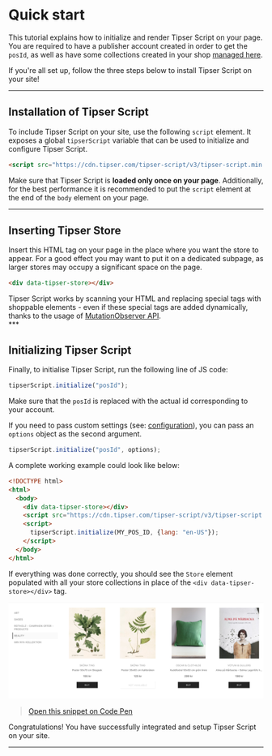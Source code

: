 # Quick start

This tutorial explains how to initialize and render Tipser Script on your page. You are required to have a publisher account created in order to get the `posId`, as well as have some collections created in your shop <a href="https://app.tipser.com/" target="_blank">managed here</a>.

If you're all set up, follow the three steps below to install Tipser Script on your site!

---

## Installation of Tipser Script

To include Tipser Script on your site, use the following `script` element. It exposes a global `tipserScript` variable that can be used to initialize and configure Tipser Script.

```html
<script src="https://cdn.tipser.com/tipser-script/v3/tipser-script.min.js"></script>
```

<aside class="notice">
Make sure that Tipser Script is <strong>loaded only once on your page</strong>. Additionally, for the best performance it is recommended to put the <code>script</code> element at the end of the <code>body</code> element on your page. 
</aside>

---

## Inserting Tipser Store

Insert this HTML tag on your page in the place where you want the store to appear. For a good effect you may want to put it on a dedicated subpage, as larger stores may occupy a significant space on the page.

```html
<div data-tipser-store></div>
```

<aside class="notice">Tipser Script works by scanning your HTML and replacing special tags with shoppable elements - even if these special tags are added dynamically, thanks to the usage of <a target="_blank" href="https://developer.mozilla.org/en-US/docs/Web/API/MutationObserver">MutationObserver API</a>.</aside>
***

## Initializing Tipser Script

Finally, to initialise Tipser Script, run the following line of JS code:

```js
tipserScript.initialize("posId");
```

Make sure that the `posId` is replaced with the actual id corresponding to your account.

If you need to pass custom settings (see: [configuration](#configuration)), you can pass an `options` object as the second argument.

```js
tipserScript.initialize("posId", options);
```

A complete working example could look like below:

```html
<!DOCTYPE html>
<html>
  <body>
    <div data-tipser-store></div>
    <script src="https://cdn.tipser.com/tipser-script/v3/tipser-script.min.js"></script>
    <script>
      tipserScript.initialize(MY_POS_ID, {lang: "en-US"});
    </script>
  </body>
</html>
```

If everything was done correctly, you should see the `Store` element populated with all your store collections in place of the `<div data-tipser-store></div>` tag.

[![](../images/tipser_elements_store.png)](/images/tipser_elements_store.png)

> <a href="https://codepen.io/tipser-tech/pen/wvJaYOZ" target="_blank">Open this snippet on Code Pen</a>

<aside class="success">Congratulations! You have successfully integrated and setup Tipser Script on your site.</aside>

---
